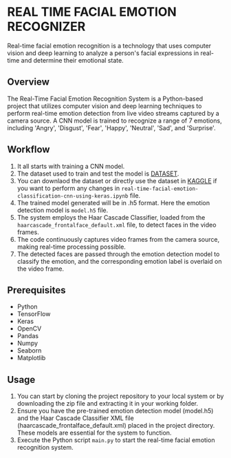 # REAL TIME FACIAL EMOTION RECOGNIZER
Real-time facial emotion recognition is a technology that uses computer vision and deep learning to analyze a person's facial expressions in real-time and determine their emotional state. 
## Overview
The Real-Time Facial Emotion Recognition System is a Python-based project that utilizes computer vision and deep learning techniques to perform real-time emotion detection from live video streams captured by a camera source. A CNN model is trained to recognize a range of 7 emotions, including 'Angry', 'Disgust', 'Fear', 'Happy', 'Neutral', 'Sad', and 'Surprise'. 
## Workflow
1. It all starts with training a CNN model.
2. The dataset used to train and test the model is [DATASET](https://www.kaggle.com/datasets/jonathanoheix/face-expression-recognition-dataset "DATASET").
3. You can downlaod the dataset or directly use the dataset in [KAGGLE](https://kaggle.com) if you want to perform any changes in `real-time-facial-emotion-classification-cnn-using-keras.ipynb` file. 
4. The trained model generated will be in .h5 format. Here the emotion detection model is `model.h5` file.
5. The system employs the Haar Cascade Classifier, loaded from the `haarcascade_frontalface_default.xml` file, to detect faces in the video frames.
6. The code continuously captures video frames from the camera source, making real-time processing possible.
7. The detected faces are passed through the emotion detection model to classify the emotion, and the corresponding emotion label is overlaid on the video frame.

## Prerequisites
* Python
* TensorFlow
* Keras
* OpenCV
* Pandas
* Numpy
* Seaborn
* Matplotlib
## Usage
1. You can start by cloning the project repository to your local system or by downloading the zip file and extracting it in your working folder.
2. Ensure you have the pre-trained emotion detection model (model.h5) and the Haar Cascade Classifier XML file (haarcascade_frontalface_default.xml) placed in the project directory. These models are essential for the system to function.
3. Execute the Python script `main.py` to start the real-time facial emotion recognition system. 
